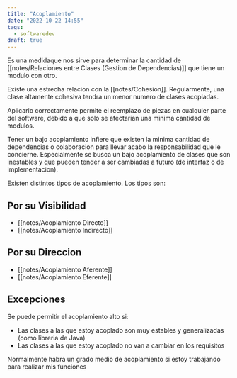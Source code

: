 ```yaml
---
title: "Acoplamiento"
date: "2022-10-22 14:55"
tags: 
  - softwaredev
draft: true
---
```

Es una medidaque nos sirve para determinar la cantidad de [[notes/Relaciones entre Clases (Gestion de Dependencias)]] que tiene un modulo con otro. 

Existe una estrecha relacion con la [[notes/Cohesion]]. Regularmente, una clase altamente cohesiva tendra un menor numero de clases acopladas. 

Aplicarlo correctamente permite el reemplazo de piezas en cualquier parte del software, debido a que solo se afectarian una minima cantidad de modulos.

Tener un bajo acoplamiento infiere que existen la minima cantidad de dependencias o colaboracion para llevar acabo la responsabilidad que le concierne. Especialmente se busca un bajo acoplamiento de clases que son inestables y que pueden tender a ser cambiadas a futuro (de interfaz o de implementacion).

Existen distintos tipos de acoplamiento. Los tipos son:
## Por su Visibilidad
- [[notes/Acoplamiento Directo]]
- [[notes/Acoplamiento Indirecto]]

## Por su Direccion
- [[notes/Acoplamiento Aferente]]
- [[notes/Acoplamiento Eferente]]

## Excepciones
Se puede permitir el acoplamiento alto si:
- Las clases a las que estoy acoplado son muy estables y generalizadas (como libreria de Java)
- Las clases a las que estoy acoplado no van a cambiar en los requisitos

Normalmente habra un grado medio de acoplamiento si estoy trabajando para realizar mis funciones

